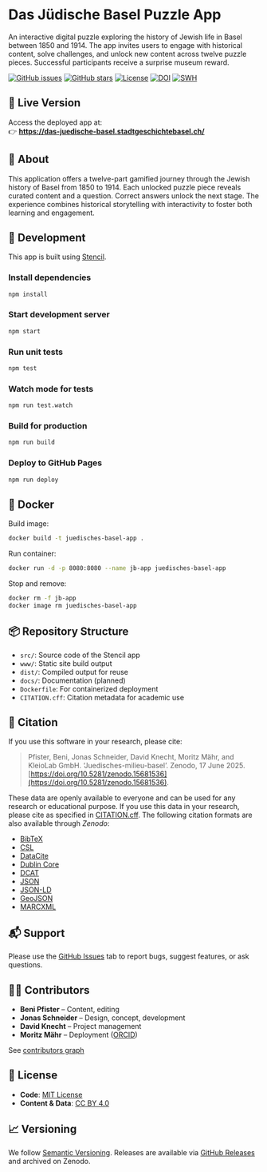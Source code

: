 # Das Jüdische Basel Puzzle App

An interactive digital puzzle exploring the history of Jewish life in Basel between 1850 and 1914. The app invites users to engage with historical content, solve challenges, and unlock new content across twelve puzzle pieces. Successful participants receive a surprise museum reward.

[![GitHub issues](https://img.shields.io/github/issues/Stadt-Geschichte-Basel/juedisches-milieu-basel.svg)](https://github.com/Stadt-Geschichte-Basel/juedisches-milieu-basel/issues)
[![GitHub stars](https://img.shields.io/github/stars/Stadt-Geschichte-Basel/juedisches-milieu-basel.svg)](https://github.com/Stadt-Geschichte-Basel/juedisches-milieu-basel/stargazers)
[![License](https://img.shields.io/github/license/Stadt-Geschichte-Basel/juedisches-milieu-basel)](https://github.com/Stadt-Geschichte-Basel/juedisches-milieu-basel/blob/main/LICENSE)
[![DOI](https://zenodo.org/badge/990219050.svg)](https://zenodo.org/record/15681536)
[![SWH](https://archive.softwareheritage.org/badge/origin/https://doi.org/10.5281/zenodo.15681536)](https://archive.softwareheritage.org/browse/origin/directory/?origin_url=https://doi.org/10.5281/zenodo.15681536)

## 🚀 Live Version

Access the deployed app at:  
👉 **<https://das-juedische-basel.stadtgeschichtebasel.ch/>**

## 🧩 About

This application offers a twelve-part gamified journey through the Jewish history of Basel from 1850 to 1914. Each unlocked puzzle piece reveals curated content and a question. Correct answers unlock the next stage. The experience combines historical storytelling with interactivity to foster both learning and engagement.

## 🔧 Development

This app is built using [Stencil](https://stenciljs.com/).

### Install dependencies

```bash
npm install
```

### Start development server

```bash
npm start
```

### Run unit tests

```bash
npm test
```

### Watch mode for tests

```bash
npm run test.watch
```

### Build for production

```bash
npm run build
```

### Deploy to GitHub Pages

```bash
npm run deploy
```

## 🐳 Docker

Build image:

```bash
docker build -t juedisches-basel-app .
```

Run container:

```bash
docker run -d -p 8080:8080 --name jb-app juedisches-basel-app
```

Stop and remove:

```bash
docker rm -f jb-app
docker image rm juedisches-basel-app
```

## 📦 Repository Structure

* `src/`: Source code of the Stencil app
* `www/`: Static site build output
* `dist/`: Compiled output for reuse
* `docs/`: Documentation (planned)
* `Dockerfile`: For containerized deployment
* `CITATION.cff`: Citation metadata for academic use

## 📄 Citation

If you use this software in your research, please cite:

> Pfister, Beni, Jonas Schneider, David Knecht, Moritz Mähr, and KleioLab GmbH. ‘Juedisches-milieu-basel’. Zenodo, 17 June 2025. [https://doi.org/10.5281/zenodo.15681536](https://doi.org/10.5281/zenodo.15681536).

These data are openly available to everyone and can be used for any research or educational purpose. If you use this data in your research, please cite as specified in [CITATION.cff](CITATION.cff). The following citation formats are also available through _Zenodo_:

* [BibTeX](https://zenodo.org/record/15681537/export/hx)
* [CSL](https://zenodo.org/record/15681537/export/csl)
* [DataCite](https://zenodo.org/record/15681537/export/dcite4)
* [Dublin Core](https://zenodo.org/record/15681537/export/xd)
* [DCAT](https://zenodo.org/record/15681537/export/dcat)
* [JSON](https://zenodo.org/record/15681537/export/json)
* [JSON-LD](https://zenodo.org/record/15681537/export/schemaorg_jsonld)
* [GeoJSON](https://zenodo.org/record/15681537/export/geojson)
* [MARCXML](https://zenodo.org/record/15681537/export/xm)

## 📬 Support

Please use the [GitHub Issues](https://github.com/Stadt-Geschichte-Basel/juedisches-milieu-basel/issues) tab to report bugs, suggest features, or ask questions.

## 🧑‍💻 Contributors

* **Beni Pfister** – Content, editing
* **Jonas Schneider** – Design, concept, development
* **David Knecht** – Project management
* **Moritz Mähr** – Deployment ([ORCID](https://orcid.org/0000-0002-1367-1618))

See [contributors graph](https://github.com/Stadt-Geschichte-Basel/juedisches-milieu-basel/graphs/contributors)

## 🪪 License

* **Code**: [MIT License](LICENSE)
* **Content & Data**: [CC BY 4.0](LICENSE-CCBY.md)

## 📈 Versioning

We follow [Semantic Versioning](https://semver.org). Releases are available via [GitHub Releases](https://github.com/Stadt-Geschichte-Basel/juedisches-milieu-basel/releases) and archived on Zenodo.
